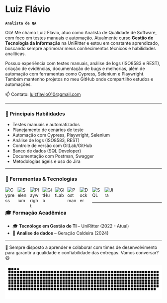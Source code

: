 # Luiz Flávio

**`Analista de QA`**

Olá! Me chamo Luiz Flávio, atuo como Analista de Qualidade de Software, com foco em testes manuais e automação. Atualmente curso **Gestão de Tecnologia da Informação** na UniRitter e estou em constante aprendizado, buscando sempre aprimorar meus conhecimentos técnicos e habilidades analíticas.

Possuo experiência com testes manuais, análise de logs (ISO8583 e REST), criação de evidências, documentação de bugs e melhorias, além de automação com ferramentas como Cypress, Selenium e Playwright. Também mantenho projetos no meu GitHub onde compartilho estudos e automações.

📫 Contato: luizflavio010@gmail.com

---

### 🧪 Principais Habilidades

- Testes manuais e automatizados
- Planejamento de cenários de teste
- Automação com Cypress, Playwright, Selenium
- Análise de logs (ISO8583, REST)
- Controle de versão com GitLab/GitHub
- Banco de dados (SQL Developer)
- Documentação com Postman, Swagger
- Metodologias ágeis e uso do Jira

---

### 🚀 Ferramentas & Tecnologias

<img align="left" alt="Cypress" title="Cypress" width="30px" style="padding-right:10px;" src="https://cdn.jsdelivr.net/gh/devicons/devicon/icons/cypressio/cypressio-original.svg" />
<img align="left" alt="Selenium" title="Selenium" width="30px" style="padding-right:10px;" src="https://cdn.jsdelivr.net/gh/devicons/devicon/icons/selenium/selenium-original.svg" />
<img align="left" alt="Playwright" title="Playwright" width="30px" style="padding-right:10px;" src="https://cdn.jsdelivr.net/gh/devicons/devicon/icons/playwright/playwright-original.svg" />
<img align="left" alt="GitHub" title="GitHub" width="30px" style="padding-right:10px;" src="https://cdn.jsdelivr.net/gh/devicons/devicon/icons/github/github-original.svg" />
<img align="left" alt="GitLab" title="GitLab" width="30px" style="padding-right:10px;" src="https://cdn.jsdelivr.net/gh/devicons/devicon/icons/gitlab/gitlab-original.svg" />
<img align="left" alt="Postman" title="Postman" width="30px" style="padding-right:10px;" src="https://cdn.jsdelivr.net/gh/devicons/devicon/icons/postman/postman-original.svg" />
<img align="left" alt="Docker" title="Docker" width="30px" style="padding-right:10px;" src="https://cdn.jsdelivr.net/gh/devicons/devicon/icons/docker/docker-original.svg" />
<img align="left" alt="SQL" title="SQL" width="30px" style="padding-right:10px;" src="https://cdn.jsdelivr.net/gh/devicons/devicon/icons/mysql/mysql-original.svg" />
<img align="left" alt="Jira" title="Jira" width="30px" style="padding-right:10px;" src="https://cdn.jsdelivr.net/gh/devicons/devicon/icons/jira/jira-original.svg" />

<br/>
<br/>

---

### 🎓 Formação Acadêmica

- 🎓 **Tecnólogo em Gestão de TI** – UniRitter (2022 - Atual)
- 📘 **Analise de dados** – Geração Caldeira (2024)

---

🧠 Sempre disposto a aprender e colaborar com times de desenvolvimento para garantir a qualidade e confiabilidade das entregas. Vamos conversar? 😄

<picture align="center">
  <source media="(prefers-color-scheme: dark)" srcset="https://raw.githubusercontent.com/LuizTech01/LuizTech01/output/github-contribution-grid-snake.svg">
  <source media="(prefers-color-scheme: light)" srcset="https://raw.githubusercontent.com/LuizTech01/LuizTech01/output/github-contribution-grid-snake.svg">
  <img align="center" alt="GitHub contribution grid snake animation in green" src="https://raw.githubusercontent.com/LuizTech01/LuizTech01/output/github-contribution-grid-snake.svg">
</picture>

